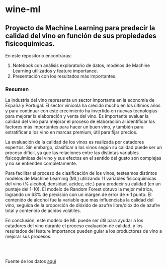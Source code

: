 # wine-ml

## Proyecto de Machine Learning para predecir la calidad del vino en función de sus propiedades fisicoquímicas.

En este repositorio encontraras:
1. Notebook con análisis exploratorio de datos, modelos de Machine Learning utilizados y feature importance.
2. Presentación con los resultados más importantes.

### Resumen

La industria del vino representa un sector importante en la economía de España y Portugal. El sector vinícola ha crecido mucho en los últimos años y para continuar con este crecimiento ha invertido en nuevas tecnologías para mejorar la elaboración y venta del vino. Es importante evaluar la calidad del vino para mejorar el proceso de elaboración al identificar los factores más importantes para hacer un buen vino, y también para estratificar a los vino en marcas premium, útil para fijar precios.

La evaluación de la calidad de los vinos es realizada por catadores expertos. Sin embargo, clasificar a los vinos según su calidad puede ser un proceso difícil, ya que las relaciones entre las distintas variables fisicoquímicas del vino y sus efectos en el sentido del gusto son complejas y no se entienden completamente.

Para facilitar el proceso de clasificación de los vinos, testeamos distintos modelos de Machine Learning (ML) utilizando 11 variables fisicoquímicas del vino (% alcohol, densidad, acidez, etc.) para predecir su calidad (en un puntaje del 1-10). El modelo de Random Forest obtuvo la mejor métrica, logrando un 63% de precisión con un margen de error de ± 1 punto. El contenido de alcohol fue la variable que más influenciaba la calidad del vino, seguida de la proporción de dióxido de azufre libre/dióxido de azufre total y contenido de ácidos volátiles.

En conclusión, este modelo de ML puede ser útil para ayudar a los catadores del vino durante el proceso evaluación de calidad, y los resultados del feature importance pueden guiar a los productores de vino a mejorar sus procesos.

</br>
</br>


Fuente de los datos [aquí](http://www3.dsi.uminho.pt/pcortez/wine/)
